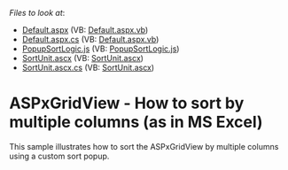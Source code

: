 <!-- default file list -->
*Files to look at*:

* [Default.aspx](./CS/WebSite/Default.aspx) (VB: [Default.aspx.vb](./VB/WebSite/Default.aspx.vb))
* [Default.aspx.cs](./CS/WebSite/Default.aspx.cs) (VB: [Default.aspx.vb](./VB/WebSite/Default.aspx.vb))
* [PopupSortLogic.js](./CS/WebSite/PopupSortLogic.js) (VB: [PopupSortLogic.js](./VB/WebSite/PopupSortLogic.js))
* [SortUnit.ascx](./CS/WebSite/SortUnit.ascx) (VB: [SortUnit.ascx](./VB/WebSite/SortUnit.ascx))
* [SortUnit.ascx.cs](./CS/WebSite/SortUnit.ascx.cs) (VB: [SortUnit.ascx](./VB/WebSite/SortUnit.ascx))
<!-- default file list end -->
# ASPxGridView - How to sort by multiple columns (as in MS Excel)


<p>This sample illustrates how to sort the ASPxGridView by multiple columns using a custom sort popup.</p>

<br/>


